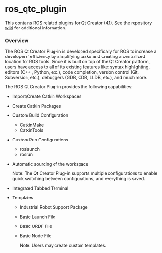# ros_qtc_plugin
This contains ROS related plugins for Qt Creator (4.1). See the repository [wiki](https://github.com/ros-industrial/ros_qtc_plugin/wiki) for additional information.

### Overview
The ROS Qt Creator Plug-in is developed specifically for ROS to increase a developers' efficiency by simplifying tasks and creating a centralized location for ROS tools. Since it is built on top of the Qt Creator platform, users have access to all of its existing features like: syntax highlighting, editors (C++ , Python, etc.), code completion, version control (Git, Subversion, etc.), debuggers (GDB, CDB, LLDB, etc.), and much more.

The ROS Qt Creator Plug-in provides the following capabilities:
 * Import/Create Catkin Workspaces
 * Create Catkin Packages
 * Custom Build Configuration
   * CatkinMake
   * CatkinTools
 * Custom Run Configurations
   * roslaunch
   * rosrun
 * Automatic sourcing of the workspace
 
   Note: The Qt Creator Plug-in supports multiple configurations to enable quick switching between configurations, and everything is saved.
 * Integrated Tabbed Terminal
 * Templates
   * Industrial Robot Support Package
   * Basic Launch File
   * Basic URDF File
   * Basic Node File
   
     Note: Users may create custom templates.

